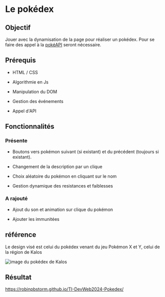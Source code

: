# Le pokédex

## Objectif 

Jouer avec la dynamisation de la page pour réaliser un pokédex. Pour se faire des appel à la [pokéAPI](https://pokeapi.co/) seront nécessaire.

## Prérequis 

- HTML / CSS

- Algorithmie en Js

- Manipulation du DOM

- Gestion des événements

- Appel d'API

## Fonctionnalités

### Présente

- Boutons vers pokémon suivant (si existant) et du précédent (toujours si existant).

- Changement de la description par un clique

- Choix aléatoire du pokémon en cliquant sur le nom

- Gestion dynamique des resistances et faiblesses

### A rajouté

- Ajout du son et animation sur clique du pokémon

- Ajouter les immunitées

## référence

Le design visé est celui du pokédex venant du jeu Pokémon X et Y, celui de la région de Kalos

![image du pokédex de Kalos](https://encrypted-tbn0.gstatic.com/images?q=tbn:ANd9GcSD5qMl94HwqRHex1SNU-ZIFi_EOSa4L9nX8o4lA_S0CxSFkHIPpuYS0fv-PA_ubRwkXTA&usqp=CAU)

## Résultat

https://robinpbstorm.github.io/TI-DevWeb2024-Pokedex/